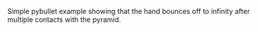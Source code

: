 Simple pybullet example showing that the hand bounces off to infinity
after multiple contacts with the pyramid.
